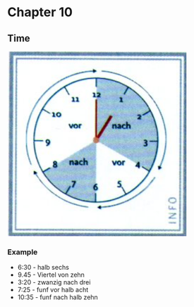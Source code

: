 # Chapter 10

## Time

![Clock](zeit.png)


### Example

* 6:30 - halb sechs
* 9.45 - Viertel von zehn
* 3:20 - zwanzig nach drei
* 7:25 - funf vor halb acht
* 10:35 - funf nach halb zehn

